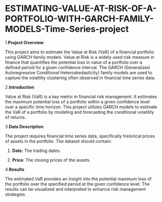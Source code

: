 # ESTIMATING-VALUE-AT-RISK-OF-A-PORTFOLIO-WITH-GARCH-FAMILY-MODELS-Time-Series-project
1.**Project Overview**

This project aims to estimate the Value at Risk (VaR) of a financial portfolio using GARCH family models. Value at Risk is a widely used risk measure in finance that quantifies the potential loss in value of a portfolio over a defined period for a given confidence interval. The GARCH (Generalized Autoregressive Conditional Heteroskedasticity) family models are used to capture the volatility clustering often observed in financial time series data.

2.**Introduction**

Value at Risk (VaR) is a key metric in financial risk management. It estimates the maximum potential loss of a portfolio within a given confidence level over a specific time horizon. This project utilizes GARCH models to estimate the VaR of a portfolio by modeling and forecasting the conditional volatility of returns.

3.**Data Description**

The project requires financial time series data, specifically historical prices of assets in the portfolio. The dataset should contain:
   
   1. **Date**: The trading dates.
   
   2. **Price**: The closing prices of the assets.
     
4.**Results**

The estimated VaR provides an insight into the potential maximum loss of the portfolio over the specified period at the given confidence level. The results can be visualized and interpreted to enhance risk management strategies.